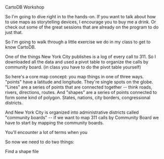 CartoDB Workshop

So I'm going to dive right in to the hands-on. If you want to talk about how to use maps as storytelling devices, I encourage you to buy me a drink. Or check out some of the great sessions that are already on the program to do just that. 

So I'm going to walk through a little exercise we do in my class to get to know CartoDB. 

One of the things New York City publishes is a log of every call to 311. So I downloaded all the data and used a pivot table to organize the calls by community board. (in class you have to do the pivot table yourself)

So here's a core map concept: you map things in one of three ways. "points" have a latitude and longitude. They're single spots on the globe. "Lines" are a series of points that are connected together -- think roads, rivers, directions, routes. And "shapes" are a series of points connected to form some kind of polygon. States, nations, city borders, congressional districts.

And New York City is organized into administrative districts called "community boards" -- if we want to map 311 calls by Community Board we have to start by mapping the community boards. 

You'll encounter a lot of terms when you 

So now we need to do two things:

Find a shape file

